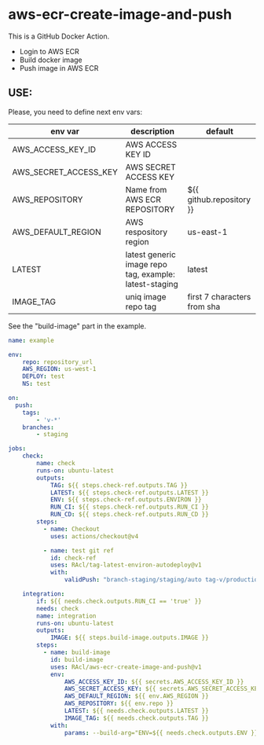 # aws-ecr-create-image-and-push

This is a GitHub Docker Action. 
- Login to AWS ECR
- Build docker image
- Push image in AWS ECR

## USE:


Please, you need to define next env vars:

| env var | description |default|
|--|--|--|
|AWS_ACCESS_KEY_ID| AWS ACCESS KEY ID|
|AWS_SECRET_ACCESS_KEY| AWS SECRET ACCESS KEY|
|AWS_REPOSITORY | Name from AWS ECR REPOSITORY | ${{ github.repository }} |
|AWS_DEFAULT_REGION | AWS respository region | us-east-1 |
|LATEST|latest generic image repo tag, example: latest-staging|latest|
|IMAGE_TAG|uniq image repo tag|first 7 characters from sha|

See the "build-image" part in the example.

```yaml
name: example

env:
    repo: repository_url
    AWS_REGION: us-west-1
    DEPLOY: test
    NS: test

on:
  push:
    tags:
        - 'v-*'
    branches:
        - staging

jobs:
    check:
        name: check
        runs-on: ubuntu-latest
        outputs:
            TAG: ${{ steps.check-ref.outputs.TAG }}
            LATEST: ${{ steps.check-ref.outputs.LATEST }}
            ENV: ${{ steps.check-ref.outputs.ENVIRON }}
            RUN_CI: ${{ steps.check-ref.outputs.RUN_CI }}
            RUN_CD: ${{ steps.check-ref.outputs.RUN_CD }}
        steps:
          - name: Checkout
            uses: actions/checkout@v4

          - name: test git ref
            id: check-ref
            uses: RAcl/tag-latest-environ-autodeploy@v1
            with:
                validPush: "branch-staging/staging/auto tag-v/production/manual"

    integration:
        if: ${{ needs.check.outputs.RUN_CI == 'true' }}
        needs: check
        name: integration
        runs-on: ubuntu-latest
        outputs:
            IMAGE: ${{ steps.build-image.outputs.IMAGE }}
        steps:
          - name: build-image
            id: build-image
            uses: RAcl/aws-ecr-create-image-and-push@v1
            env:
                AWS_ACCESS_KEY_ID: ${{ secrets.AWS_ACCESS_KEY_ID }}
                AWS_SECRET_ACCESS_KEY: ${{ secrets.AWS_SECRET_ACCESS_KEY }}
                AWS_DEFAULT_REGION: ${{ env.AWS_REGION }}
                AWS_REPOSITORY: ${{ env.repo }}
                LATEST: ${{ needs.check.outputs.LATEST }}
                IMAGE_TAG: ${{ needs.check.outputs.TAG }}
            with:
                params: --build-arg="ENV=${{ needs.check.outputs.ENV }}"
```


